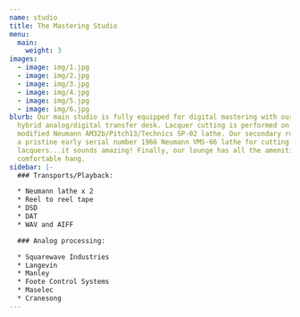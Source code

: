 ```yaml
---
name: studio
title: The Mastering Studio
menu:
  main:
    weight: 3
images:
  - image: img/1.jpg
  - image: img/2.jpg
  - image: img/3.jpg
  - image: img/4.jpg
  - image: img/5.jpg
  - image: img/6.jpg
blurb: Our main studio is fully equipped for digital mastering with our custom
  hybrid analog/digital transfer desk. Lacquer cutting is performed on our
  modified Neumann AM32b/Pitch13/Technics SP-02 lathe. Our secondary room hosts
  a pristine early serial number 1966 Neumann VMS-66 lathe for cutting
  lacquers...it sounds amazing! Finally, our lounge has all the amenities for a
  comfortable hang.
sidebar: |-
  ### Transports/Playback:

  * Neumann lathe x 2
  * Reel to reel tape
  * DSD
  * DAT
  * WAV and AIFF

  ### Analog processing:

  * Squarewave Industries
  * Langevin
  * Manley
  * Foote Control Systems
  * Maselec
  * Cranesong
---
```

